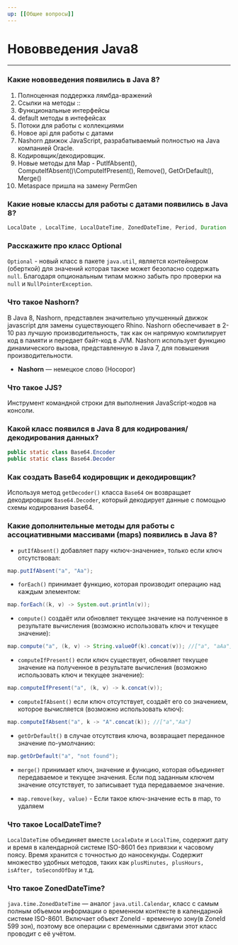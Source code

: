 ```yaml
---
up: [[Общие вопросы]]
---
```

# Нововведения Java8
---
### Какие нововведения появились в Java 8?
1. Полноценная поддержка лямбда-вражений  
2. Ссылки на методы ::  
3. Функциональные интерфейсы  
4. default методы в интефейсах  
5. Потоки для работы с коллекциями  
6. Новое api для работы с датами  
7. Nashorn движок JavaScript, разрабатываемый полностью на Java компанией Oracle.  
8. Кодировщик/декодировщик.  
9. Новые методы для Map - PutIfAbsent(), СomputeIfAbsent()\СomputeIfPresent(), Remove(), GetOrDefault(), Merge()  
10. Metaspace пришла на замену PermGen

### Какие новые классы для работы с датами появились в Java 8?
```java
LocalDate , LocalTime, LocalDateTime, ZonedDateTime, Period, Duration
```


### Расскажите про класс Optional
`Optional` - новый класс в пакете `java.util`, является контейнером (оберткой) для значений которая также может безопасно содержать `null`. Благодаря опциональным типам можно забыть про проверки на `null` и `NullPointerException`.

### Что такое Nashorn?
В Java 8, Nashorn, представлен значительно улучшенный движок javascript для замены существующего Rhino. Nashorn обеспечивает в 2-10 раз лучшую производительность, так как он напрямую компилирует код в памяти и передает байт-код в JVM. Nashorn использует функцию динамического вызова, представленную в Java 7, для повышения производительности.  
* **Nashorn** — немецкое слово (Носорог)

### Что такое JJS?
Инструмент командной строки для выполнения JavaScript-кодов на консоли.

### Какой класс появился в Java 8 для кодирования/декодирования данных?
```java
public static class Base64.Encoder
public static class Base64.Decoder
```

### Как создать Base64 кодировщик и декодировщик?
Используя метод `getDecoder()` класса `Base64` он возвращает декодировщик `Base64.Decoder`, который декодирует данные с помощью схемы кодирования base64.

### Какие дополнительные методы для работы с ассоциативными массивами (maps) появились в Java 8?
* `putIfAbsent()` добавляет пару «ключ-значение», только если ключ отсутствовал:  
```java
map.putIfAbsent("a", "Aa");
```

* `forEach()` принимает функцию, которая производит операцию над каждым элементом:
```java
map.forEach((k, v) -> System.out.println(v));
```

* `compute()` создаёт или обновляет текущее значение на полученное в результате вычисления (возможно использовать ключ и текущее значение):  
```java
map.compute("a", (k, v) -> String.valueOf(k).concat(v)); //["a", "aAa"]
```

* `computeIfPresent()` если ключ существует, обновляет текущее значение на полученное в результате вычисления (возможно использовать ключ и текущее значение):  
```java
map.computeIfPresent("a", (k, v) -> k.concat(v));  
```

* `computeIfAbsent()` если ключ отсутствует, создаёт его со значением, которое вычисляется (возможно использовать ключ):  
```java
map.computeIfAbsent("a", k -> "A".concat(k)); //["a","Aa"]  
```

* `getOrDefault()` в случае отсутствия ключа, возвращает переданное значение по-умолчанию:  
```java
map.getOrDefault("a", "not found");  
```

* `merge()` принимает ключ, значение и функцию, которая объединяет передаваемое и текущее значения. Если под заданным ключем значение отсутствует, то записывает туда передаваемое значение.  
  
* `map.remove(key, value)` - Если такое ключ-значение есть в map, то удаляем

### Что такое LocalDateTime?
`LocalDateTime` объединяет вместе `LocaleDate` и `LocalTime`, содержит дату и время в календарной системе ISO-8601 без привязки к часовому поясу. Время хранится с точностью до наносекунды. Содержит множество удобных методов, таких как `plusMinutes, plusHours, isAfter, toSecondOfDay` и т.д.

### Что такое ZonedDateTime?
`java.time.ZonedDateTime` — аналог `java.util.Calendar`, класс с самым полным объемом информации о временном контексте в календарной системе ISO-8601. Включает объект ZoneId - временную зону(в ZoneId 599 зон), поэтому все операции с временными сдвигами этот класс проводит с её учётом.